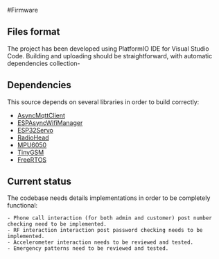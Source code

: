 #Firmware


## Files format

The project has been developed using PlatformIO IDE for Visual Studio Code.
Building and uploading should be straightforward, with automatic dependencies collection-


## Dependencies

This source depends on several libraries in order to build correctly:

- [AsyncMqttClient](https://github.com/marvinroger/async-mqtt-client) 
- [ESPAsyncWifiManager](https://github.com/alanswx/ESPAsyncWiFiManager)
- [ESP32Servo](https://github.com/jkb-git/ESP32Servo)
- [RadioHead](https://github.com/PaulStoffregen/RadioHead)
- [MPU6050](https://github.com/ElectronicCats/mpu6050)
- [TinyGSM](https://github.com/vshymanskyy/TinyGSM)
- [FreeRTOS](https://www.freertos.org/)   


## Current status

The codebase needs details implementations in order to be completely functional:

    - Phone call interaction (for both admin and customer) post number checking need to be implemented.
    - RF interaction interaction post password checking needs to be implemented.
    - Accelerometer interaction needs to be reviewed and tested.
    - Emergency patterns need to be reviewed and tested. 
